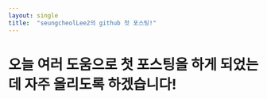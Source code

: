 ```yaml
---
layout: single
title:  "seungcheolLee2의 github 첫 포스팅!"
---
```


# 오늘 여러 도움으로 첫 포스팅을 하게 되었는데 자주 올리도록 하겠습니다!
